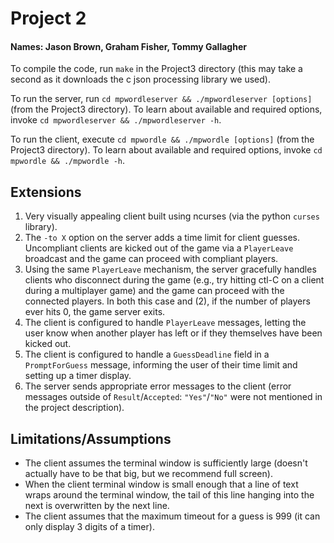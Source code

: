 # Project 2

#### Names: Jason Brown, Graham Fisher, Tommy Gallagher

To compile the code, run `make` in the Project3 directory (this may take a second as it downloads the c json processing library we used).

To run the server, run `cd mpwordleserver && ./mpwordleserver [options]` (from the Project3 directory).
To learn about available and required options, invoke `cd mpwordleserver && ./mpwordleserver -h`.

To run the client, execute `cd mpwordle && ./mpwordle [options]` (from the Project3 directory).
To learn about available and required options, invoke `cd mpwordle && ./mpwordle -h`.

## Extensions
 1) Very visually appealing client built using ncurses (via the python `curses` library).
 1) The `-to X` option on the server adds a time limit for client guesses. Uncompliant clients are kicked out of the game via a `PlayerLeave` broadcast and the game can proceed with compliant players.
 1) Using the same `PlayerLeave` mechanism, the server gracefully handles clients who disconnect during the game (e.g., try hitting ctl-C on a client during a multiplayer game) and the game can proceed with the connected players. In both this case and (2), if the number of players ever hits 0, the game server exits.
 1) The client is configured to handle `PlayerLeave` messages, letting the user know when another player has left or if they themselves have been kicked out.
 1) The client is configured to handle a `GuessDeadline` field in a `PromptForGuess` message, informing the user of their time limit and setting up a timer display.
 1) The server sends appropriate error messages to the client (error messages outside of `Result`/`Accepted`: `"Yes"`/`"No"` were not mentioned in the project description).

## Limitations/Assumptions
 - The client assumes the terminal window is sufficiently large (doesn't actually have to be that big, but we recommend full screen).
 - When the client terminal window is small enough that a line of text wraps around the terminal window, the tail of this line hanging into the next is overwritten by the next line.
 - The client assumes that the maximum timeout for a guess is 999 (it can only display 3 digits of a timer).
